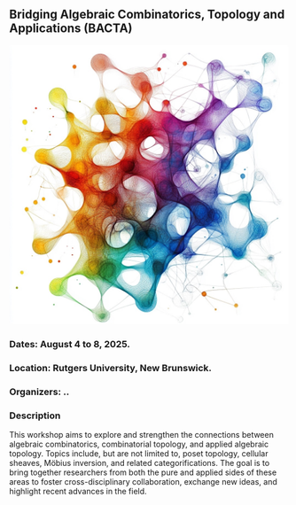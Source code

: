 ## Bridging Algebraic Combinatorics, Topology and Applications (BACTA)


![image](./BACTA.jpeg)

### Dates: August 4 to 8, 2025.
### Location: Rutgers University, New Brunswick.
### Organizers: ..
### Description

This workshop aims to explore and strengthen the connections between algebraic combinatorics, combinatorial topology, and applied algebraic topology. Topics include, but are not limited to, poset topology, cellular sheaves, Möbius inversion, and related categorifications. The goal is to bring together researchers from both the pure and applied sides of these areas to foster cross-disciplinary collaboration, exchange new ideas, and highlight recent advances in the field.

